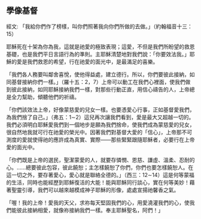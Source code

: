 ## 學像基督 ##

經文: 「我給你們作了榜樣，叫你們照著我向你們所做的去做。」（約翰福音十三：15）



耶穌死在十架為你為我，這就是祂愛的極致表現；這愛，不但是我們所盼望的救恩基礎，也是我們平日言語行為的準則。主耶穌清楚地對我們說：「你要效法我。」耶穌的愛是我們救恩的希望，行在祂愛的面光中，是最滿足的喜樂。

「我們各人務要叫鄰舍喜悅，使他得益處，建立德行。所以，你們要彼此接納，如同基督接納你們一樣。」（羅十五：2，7）上帝可以動工在我們心裡面，使我們做到彼此接納，如同耶穌接納我們一樣，對那些行動正直，用信心禱告的人，上帝總是全力幫助，傾聽他們的祈禱。

「你們該效法上帝，好像蒙慈愛的兒女一樣。也要憑愛心行事，正如基督愛我們，為我們捨了自己。」（弗五：1∼2）這兒再次讓我們看到，愛是最大又超越一切的。我們必須明白耶穌愛我們到一個地步是願為我們捨命，使我們成為蒙慈愛的兒女，很自然地我就可行在祂愛的榮光中。因著我們對基督大愛的「信心」，上帝那不可測度的愛就使得祂的應許成為真實、實際——那些緊緊跟隨耶穌者，必要行在上帝愛的面光中。

「你們既是上帝的選民，聖潔蒙愛的人，就要存憐憫、恩慈、謙虛、溫柔、忍耐的心。……總要彼此包容，彼此饒恕；主怎樣饒恕了你們，你們也要怎樣饒恕人。在這一切之外，要存著愛心，愛心就是聯絡全德的。」（西三：12∼14）這是何等蒙福的生活，同時也能經歷到耶穌復活的大能！能與耶穌同行談心，實在何等美妙！藉著聖靈引導，我們可以越來越模成神子耶穌的形像，處處宣揚祂馨香之氣。

「喔！我的上帝！愛我的天父，求祢每天堅固我們的心，用愛澆灌我們的心，使我們能彼此接納相愛，就像祢接納我們一樣。奉主耶穌聖名，阿們！」